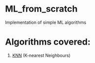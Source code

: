 # ML_from_scratch
Implementation of simple ML algorithms

# Algorithms covered:

1) <a href="/KNNAlgoritam/">KNN</a> (K-nearest Neighbours)

